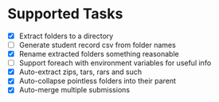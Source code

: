 # Supported Tasks
- [x] Extract folders to a directory
- [ ] Generate student record csv from folder names
- [x] Rename extracted folders something reasonable
- [ ] Support foreach with environment variables for useful info
- [x] Auto-extract zips, tars, rars and such
- [x] Auto-collapse pointless folders into their parent
- [x] Auto-merge multiple submissions
